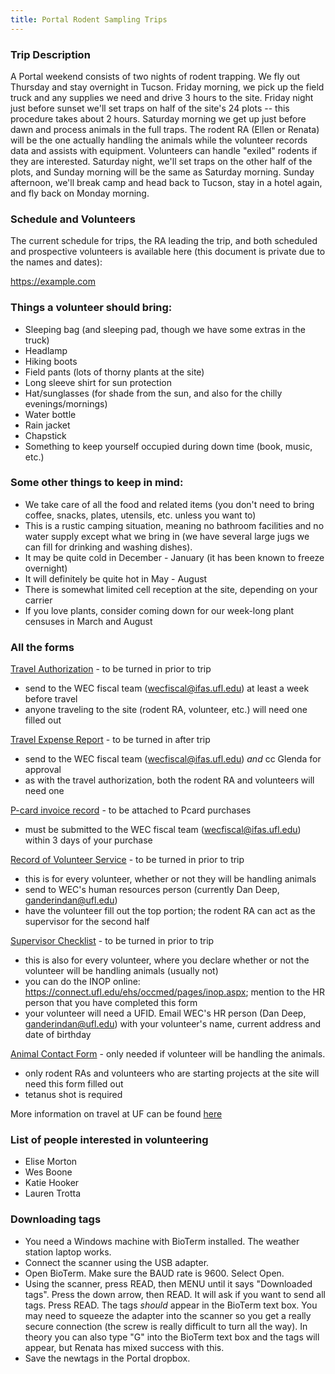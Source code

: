 ```yaml
---
title: Portal Rodent Sampling Trips
---
```


### Trip Description

A Portal weekend consists of two nights of rodent trapping.  We fly out Thursday and stay overnight in Tucson. Friday morning, we pick up the field truck and any supplies we need and drive 3 hours to the site.  Friday night just before sunset we'll set traps on half of the site's 24 plots -- this procedure takes about 2 hours.  Saturday morning we get up just before dawn and process animals in the full traps.  The rodent RA (Ellen or Renata) will be the one actually handling the animals while the volunteer records data and assists with equipment.  Volunteers can handle "exiled" rodents if they are interested.  Saturday night, we'll set traps on the other half of the plots, and Sunday morning will be the same as Saturday morning.  Sunday afternoon, we'll break camp and head back to Tucson, stay in a hotel again, and fly back on Monday morning.

### Schedule and Volunteers

The current schedule for trips, the RA leading the trip, and both scheduled and prospective volunteers is available here (this document is private due to the names and dates):

<https://example.com>

### Things a volunteer should bring:

* Sleeping bag (and sleeping pad, though we have some extras in the truck)
* Headlamp
* Hiking boots
* Field pants (lots of thorny plants at the site)
* Long sleeve shirt for sun protection
* Hat/sunglasses (for shade from the sun, and also for the chilly evenings/mornings)
* Water bottle
* Rain jacket
* Chapstick
* Something to keep yourself occupied during down time (book, music, etc.)

### Some other things to keep in mind:

* We take care of all the food and related items (you don't need to bring coffee, snacks, plates, utensils, etc. unless you want to)
* This is a rustic camping situation, meaning no bathroom facilities and no water supply except what we bring in (we have several large jugs we can fill for drinking and washing dishes).  
* It may be quite cold in December - January (it has been known to freeze overnight)
* It will definitely be quite hot in May - August
* There is somewhat limited cell reception at the site, depending on your carrier
* If you love plants, consider coming down for our week-long plant censuses in March and August

### All the forms

[Travel Authorization](http://www.wec.ufl.edu/resources/travel/Travel%20Authorization%201.2.pdf) - to be turned in prior to trip
* send to the WEC fiscal team (wecfiscal@ifas.ufl.edu) at least a week before travel
* anyone traveling to the site (rodent RA, volunteer, etc.) will need one filled out

[Travel Expense Report](http://www.wec.ufl.edu/resources/travel/Travel%20Expense%20Report%201.2.pdf) - to be turned in after trip
* send to the WEC fiscal team (wecfiscal@ifas.ufl.edu) _and_ cc Glenda for approval
* as with the travel authorization, both the rodent RA and volunteers will need one

[P-card invoice record](http://www.wec.ufl.edu/resources/fiscal/Pcard_Receipt_Form.pdf) - to be attached to Pcard purchases
* must be submitted to the WEC fiscal team (wecfiscal@ifas.ufl.edu) within 3 days of your purchase

[Record of Volunteer Service](http://hr.ufl.edu/wp-content/uploads/forms/emp_relations/volunteer.pdf) - to be turned in prior to trip
* this is for every volunteer, whether or not they will be handling animals
* send to WEC's human resources person (currently Dan Deep, ganderindan@ufl.edu)
* have the volunteer fill out the top portion; the rodent RA can act as the supervisor for the second half

[Supervisor Checklist](http://webfiles.ehs.ufl.edu/jobduty.pdf) - to be turned in prior to trip
* this is also for every volunteer, where you declare whether or not the volunteer will be handling animals (usually not)
* you can do the INOP online: https://connect.ufl.edu/ehs/occmed/pages/inop.aspx; mention to the HR person that you have completed this form
* your volunteer will need a UFID. Email WEC's HR person (Dan Deep, ganderindan@ufl.edu) with your volunteer's name, current address and date of birthday 

[Animal Contact Form](http://webfiles.ehs.ufl.edu/ACForm.pdf) - only needed if volunteer will be handling the animals.
* only rodent RAs and volunteers who are starting projects at the site will need this form filled out
* tetanus shot is required

More information on travel at UF can be found [here](http://www.fa.ufl.edu/wp-content/uploads/2018/02/2018-Travel-Brochure.pdf)

### List of people interested in volunteering

* Elise Morton
* Wes Boone
* Katie Hooker
* Lauren Trotta

### Downloading tags

* You need a Windows machine with BioTerm installed. The weather station laptop works.
* Connect the scanner using the USB adapter.
* Open BioTerm. Make sure the BAUD rate is 9600. Select Open.
* Using the scanner, press READ, then MENU until it says "Downloaded tags". Press the down arrow, then READ. It will ask if you want to send all tags. Press READ. The tags *should* appear in the BioTerm text box. You may need to squeeze the adapter into the scanner so you get a really secure connection (the screw is really difficult to turn all the way). In theory you can also type "G" into the BioTerm text box and the tags will appear, but Renata has mixed success with this.
* Save the newtags in the Portal dropbox. 